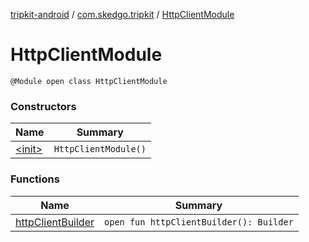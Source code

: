 [tripkit-android](../../index.md) / [com.skedgo.tripkit](../index.md) / [HttpClientModule](./index.md)

# HttpClientModule

`@Module open class HttpClientModule`

### Constructors

| Name | Summary |
|---|---|
| [&lt;init&gt;](-init-.md) | `HttpClientModule()` |

### Functions

| Name | Summary |
|---|---|
| [httpClientBuilder](http-client-builder.md) | `open fun httpClientBuilder(): Builder` |
